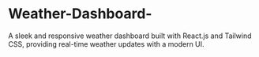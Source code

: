 # Weather-Dashboard-
A sleek and responsive weather dashboard built with React.js and Tailwind CSS, providing real-time weather updates with a modern UI.
